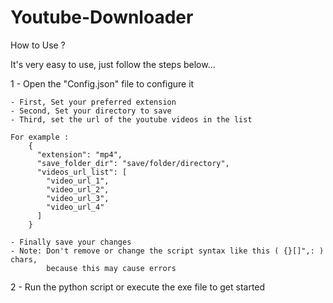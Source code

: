 # Youtube-Downloader

How to Use ?

It's very easy to use, just follow the steps below...

1 - Open the "Config.json" file to configure it

    - First, Set your preferred extension
    - Second, Set your directory to save
    - Third, set the url of the youtube videos in the list
    
    For example :
        {
          "extension": "mp4",
          "save_folder_dir": "save/folder/directory",
          "videos_url_list": [
            "video_url_1",
            "video_url_2",
            "video_url_3",
            "video_url_4"
          ]
        }
        
    - Finally save your changes
    - Note: Don't remove or change the script syntax like this ( {}[]",: ) chars,
            because this may cause errors

2 - Run the python script or execute the exe file to get started
